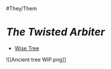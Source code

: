 #They/Them
# *The Twisted Arbiter*
- [Wise Tree](https://tvtropes.org/pmwiki/pmwiki.php/Main/WiseTree "/pmwiki/pmwiki.php/Main/WiseTree")

![[Ancient tree WIP.png]]